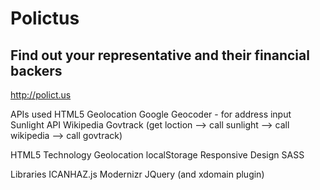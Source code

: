 # Polictus

Find out your representative and their financial backers
--


http://polict.us

APIs used
	HTML5 Geolocation
	Google Geocoder - for address input
	Sunlight API
	Wikipedia
	Govtrack
	(get loction --> call sunlight --> call wikipedia --> call govtrack)
	
HTML5 Technology
	Geolocation
	localStorage
	Responsive Design
	SASS

Libraries
	ICANHAZ.js
	Modernizr
	JQuery (and xdomain plugin)
